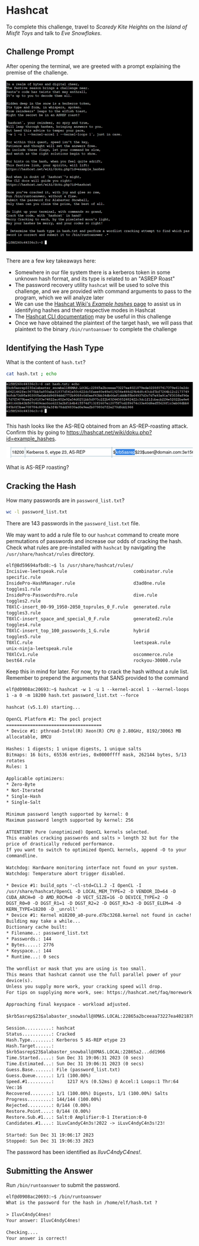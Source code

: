 # Hashcat

To complete this challenge, travel to *Scaredy Kite Heights* on the *Island of Misfit Toys* and talk to *Eve Snowflakes*.

## Challenge Prompt

After opening the terminal, we are greeted with a prompt explaining the premise of the challenge.

![Figure 1: Hashcat Challenge Prompt](/img/hashcat-prompt.png)

There are a few key takeaways here:
* Somewhere in our file system there is a kerberos token in some unknown hash format, and its type is related to an "ASREP Roast"
* The password recovery utility `hashcat` will be used to solve this challenge, and we are provided with command arguments to pass to the program, which we will analyze later
* We can use the [Hashcat Wiki's *Example hashes* page](https://hashcat.net/wiki/doku.php?id=example_hashes) to assist us in identifying hashes and their respective modes in Hashcat
* The [Hashcat CLI documentation](https://hashcat.net/wiki/doku.php?id=hashcat) may be useful in this challenge
* Once we have obtained the plaintext of the target hash, we will pass that plaintext to the binary `/bin/runtoanswer` to complete the challenge

## Identifying the Hash Type

What is the content of `hash.txt`?

```bash
cat hash.txt ; echo
```

![Figure 2: `hash.txt` Contents](/img/hash-txt.png)

This hash looks like the AS-REQ obtained from an AS-REP-roasting attack. Confirm this by going to https://hashcat.net/wiki/doku.php?id=example_hashes.

![Hashcat Example Hash Identified](/img/hashcat-examples-1.png)

What is AS-REP roasting?

## Cracking the Hash

How many passwords are in `password_list.txt`?

```bash
wc -l password_list.txt 
```

There are 143 passwords in the `password_list.txt` file.

We may want to add a rule file to our `hashcat` command to create more permutations of passwords and increase our odds of cracking the hash. Check what rules are pre-installed with `hashcat` by navigating the `/usr/share/hashcat/rules` directory.

```console
elf@8d59694afbd8:~$ ls /usr/share/hashcat/rules/
Incisive-leetspeak.rule                         combinator.rule     specific.rule
InsidePro-HashManager.rule                      d3ad0ne.rule        toggles1.rule
InsidePro-PasswordsPro.rule                     dive.rule           toggles2.rule
T0XlC-insert_00-99_1950-2050_toprules_0_F.rule  generated.rule      toggles3.rule
T0XlC-insert_space_and_special_0_F.rule         generated2.rule     toggles4.rule
T0XlC-insert_top_100_passwords_1_G.rule         hybrid              toggles5.rule
T0XlC.rule                                      leetspeak.rule      unix-ninja-leetspeak.rule
T0XlCv1.rule                                    oscommerce.rule
best64.rule                                     rockyou-30000.rule
```

Keep this in mind for later. For now, try to crack the hash without a rule list. Remember to prepend the arguments that SANS provided to the command

```console
elf@d0908ac20693:~$ hashcat -w 1 -u 1 --kernel-accel 1 --kernel-loops 1 -a 0 -m 18200 hash.txt password_list.txt --force

hashcat (v5.1.0) starting...

OpenCL Platform #1: The pocl project
====================================
* Device #1: pthread-Intel(R) Xeon(R) CPU @ 2.80GHz, 8192/30063 MB allocatable, 8MCU

Hashes: 1 digests; 1 unique digests, 1 unique salts
Bitmaps: 16 bits, 65536 entries, 0x0000ffff mask, 262144 bytes, 5/13 rotates
Rules: 1

Applicable optimizers:
* Zero-Byte
* Not-Iterated
* Single-Hash
* Single-Salt

Minimum password length supported by kernel: 0
Maximum password length supported by kernel: 256

ATTENTION! Pure (unoptimized) OpenCL kernels selected.
This enables cracking passwords and salts > length 32 but for the price of drastically reduced performance.
If you want to switch to optimized OpenCL kernels, append -O to your commandline.

Watchdog: Hardware monitoring interface not found on your system.
Watchdog: Temperature abort trigger disabled.

* Device #1: build_opts '-cl-std=CL1.2 -I OpenCL -I /usr/share/hashcat/OpenCL -D LOCAL_MEM_TYPE=2 -D VENDOR_ID=64 -D CUDA_ARCH=0 -D AMD_ROCM=0 -D VECT_SIZE=16 -D DEVICE_TYPE=2 -D DGST_R0=0 -D DGST_R1=1 -D DGST_R2=2 -D DGST_R3=3 -D DGST_ELEM=4 -D KERN_TYPE=18200 -D _unroll'
* Device #1: Kernel m18200_a0-pure.d7bc3268.kernel not found in cache! Building may take a while...
Dictionary cache built:
* Filename..: password_list.txt
* Passwords.: 144
* Bytes.....: 2776
* Keyspace..: 144
* Runtime...: 0 secs

The wordlist or mask that you are using is too small.
This means that hashcat cannot use the full parallel power of your device(s).
Unless you supply more work, your cracking speed will drop.
For tips on supplying more work, see: https://hashcat.net/faq/morework

Approaching final keyspace - workload adjusted.  

$krb5asrep$23$alabaster_snowball@XMAS.LOCAL:22865a2bceeaa73227ea4021879eda02$8f07417379e610e2dcb0621462fec3675bb5a850aba31837d541e50c622dc5faee60e48e019256e466d29b4d8c43cbf5bf7264b12c21737499cfcb73d95a903005a6ab6d9689ddd2772b908fc0d0aef43bb34db66af1dddb55b64937d3c7d7e93a91a7f303fef96e17d7f5479bae25c0183e74822ac652e92a56d0251bb5d975c2f2b63f4458526824f2c3dc1f1fcbacb2f6e52022ba6e6b401660b43b5070409cac0cc6223a2bf1b4b415574d7132f2607e12075f7cd2f8674c33e40d8ed55628f1c3eb08dbb8845b0f3bae708784c805b9a3f4b78ddf6830ad0e9eafb07980d7f2e270d8dd1966:IluvC4ndyC4nes!
                                                 
Session..........: hashcat
Status...........: Cracked
Hash.Type........: Kerberos 5 AS-REP etype 23
Hash.Target......: $krb5asrep$23$alabaster_snowball@XMAS.LOCAL:22865a2...dd1966
Time.Started.....: Sun Dec 31 19:06:31 2023 (0 secs)
Time.Estimated...: Sun Dec 31 19:06:31 2023 (0 secs)
Guess.Base.......: File (password_list.txt)
Guess.Queue......: 1/1 (100.00%)
Speed.#1.........:     1217 H/s (0.52ms) @ Accel:1 Loops:1 Thr:64 Vec:16
Recovered........: 1/1 (100.00%) Digests, 1/1 (100.00%) Salts
Progress.........: 144/144 (100.00%)
Rejected.........: 0/144 (0.00%)
Restore.Point....: 0/144 (0.00%)
Restore.Sub.#1...: Salt:0 Amplifier:0-1 Iteration:0-0
Candidates.#1....: 1LuvCandyC4n3s!2022 -> iLuvC4ndyC4n3s!23!

Started: Sun Dec 31 19:06:17 2023
Stopped: Sun Dec 31 19:06:33 2023
```

The password has been identified as *IluvC4ndyC4nes!*.

## Submitting the Answer

Run `/bin/runtoanswer` to submit the password.

```console
elf@d0908ac20693:~$ /bin/runtoanswer
What is the password for the hash in /home/elf/hash.txt ?

> IluvC4ndyC4nes!
Your answer: IluvC4ndyC4nes!

Checking....
Your answer is correct!
```


